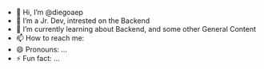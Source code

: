 - 👋 Hi, I’m @diegoaep
- 👀 I’m a Jr. Dev, intrested on the Backend
- 🌱 I’m currently learning about Backend, and some other General Content
- 📫 How to reach me:
- 😄 Pronouns: ...
- ⚡ Fun fact: ...

<!---
diegoaep/diegoaep is a ✨ special ✨ repository because its `README.md` (this file) appears on your GitHub profile.
You can click the Preview link to take a look at your changes.
--->
